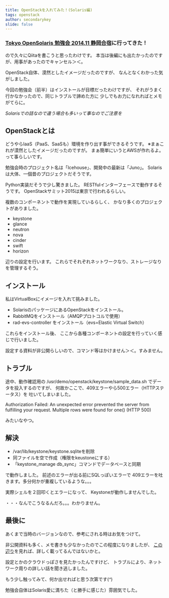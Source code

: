 ```yaml
---
title: OpenStackを入れてみた！(Solaris編)
tags: openstack
author: secondarykey
slide: false
---
```

### [Tokyo OpenSolaris 勉強会 2014.11 静岡合宿](http://connpass.com/event/9466/)に行ってきた！

ので久々にQiitaを書こうと思ったわけです。
本当は後編にも出たかったのですが、用事があったのでキャンセル＞＜。

OpenStack自体、漠然としたイメージだったのですが、
なんとなくわかった気がしました。

今回の勉強会（前半）はインストールが目標だったわけですが、
それがうまく行かなかったので、同じトラブルで諦めた方に
少しでもお力になれればとメモがてらに。

*Solarisでの話なので違う場合も多いって事なのでご注意を*

## OpenStackとは

どうやらIaaS（PaaS、SaaSも）環境を作り出す事ができるそうです。
※まぁこれが漠然としたイメージだったのですが。
まぁ簡単にいうとAWSが作れるよ。って事らしいです。

勉強会時のプロジェクト名は「Icehouse」、開発中の最新は「Juno」。
Solarisは大体、一個昔のプロジェクトだそうです。

Python実装だそうで少し驚きました。
RESTfulインターフェースで動作するそうです。
OpenStackサミット2015は東京で行われるらしい。

複数のコンポーネントで動作を実現しているらしく、
かなり多くのプロジェクトがありました。

* keystone
* glance
* neutron
* nova
* cinder
* swift
* horizon

辺りの設定を行います。
これらでそれぞれネットワークなり、ストレージなりを管理するそう。

## インストール

私はVirtualBoxにイメージを入れて挑みました。

* SolarisのパッケージにあるOpenStackをインストール。
* RabbitMQをインストール（AMQPプロトコルで使用）
* rad-evs-controller をインストール（evs=Elastic Virtual Switch）

これらをインストール後、
ここから各種コンポーネントの設定を行っていく感じで行いました。

設定する資料が非公開らしいので、コマンド等はかけません＞＜。すみません。

## トラブル

途中、動作確認用の
/usr/demo/openstack/keystone/sample_data.sh
でデータを投入するのですが、
何故かここで、409エラーやら500エラー（HTTPステータス）を
吐いてしまいました。

Authorization Failed: An unexpected error prevented the server from fulfilling your request. Multiple rows were found for one() (HTTP 500) 

みたいなやつ。

## 解決

* /var/lib/keystone/keystone.sqliteを削除 
* 同ファイルを空で作成（権限をkeustoneにする）
* 「keystone_manage db_sync」コマンドでデータベースと同期

で動作しました。
前述のエラーが出る前にSQLっぽいエラーで
409エラーを吐きます。多分何かが重複しているような。。。

実際シェルを２回叩くとエラーになって、
Keystoneが動作しませんでした。

・・・なんでこうなるんだろ。。。わかりません。

## 最後に

あくまで当時のバージョンなので、参考にされる時はお気をつけて。

非公開資料も多く、メモ書きも少なかったのでこの程度になりましたが、
[この辺り](http://www.oracle.com/technetwork/jp/server-storage/solaris11/technologies/openstack-2135773-ja.html)を見れば、詳しく載ってるんではないかと。

設定とかのクラウドっぽさを見たかったんですけど、
トラブルにより、ネットワーク周りの詳しい話を聞き逃しました。

もう少し触ってみて、何か出せればと思う次第です(_^_)

勉強会自体はSolaris愛に満ちた（と勝手に感じた）雰囲気でした。

